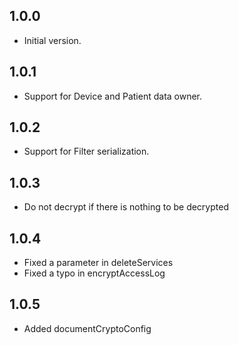 ## 1.0.0

- Initial version.

## 1.0.1

- Support for Device and Patient data owner.

## 1.0.2

- Support for Filter serialization.

## 1.0.3

- Do not decrypt if there is nothing to be decrypted

## 1.0.4

- Fixed a parameter in deleteServices
- Fixed a typo in encryptAccessLog

## 1.0.5

- Added documentCryptoConfig
